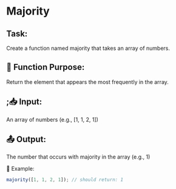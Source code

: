 # Majority

## Task:

Create a function named majority that takes an array of numbers.

## 📌 Function Purpose:

Return the element that appears the most frequently in the array.

## ;📥 Input:
An array of numbers (e.g., [1, 1, 2, 1])

## 📤 Output:
The number that occurs with majority in the array (e.g., 1)

📌 Example:

```js
majority([1, 1, 2, 1]); // should return: 1
```
